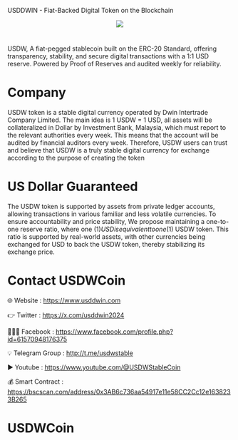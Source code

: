 USDDWIN - Fiat-Backed Digital Token on the Blockchain

<div align="center"><img src="https://usddwin.com/wp-content/uploads/2025/01/LOGO200x200.fw_.png" /><br />
</div>
<div align="center">
  <h1>
</div>

USDW, A fiat-pegged stablecoin built on the ERC-20 Standard, offering transparency, stability, and secure digital transactions with a 1:1 USD reserve. Powered by Proof of Reserves and audited weekly for reliability.
# Company

USDW token is a stable digital currency operated by Dwin Intertrade Company Limited. The main idea is 1 USDW = 1 USD, all assets will be collateralized in Dollar by Investment Bank, Malaysia, which must report to the relevant authorities every week. This means that the account will be audited by financial auditors every week. Therefore, USDW users can trust and believe that USDW is a truly stable digital currency for exchange according to the purpose of creating the token

# US Dollar Guaranteed
The USDW token is supported by assets from private ledger accounts, allowing transactions in various familiar and less volatile currencies. To ensure accountability and price stability, We propose maintaining a one-to-one reserve ratio, where one (1$) USD is equivalent to one (1$) USDW token. This ratio is supported by real-world assets, with other currencies being exchanged for USD to back the USDW token, thereby stabilizing its exchange price.

# Contact USDWCoin

🌐 Website : https://www.usddwin.com

👉 Twitter : https://x.com/usddwin2024

🧑‍🤝‍🧑 Facebook : https://www.facebook.com/profile.php?id=61570948176375

💡 Telegram Group : http://t.me/usdwstable

▶️ Youtube : https://www.youtube.com/@USDWStableCoin

💰 Smart Contract : https://bscscan.com/address/0x3AB6c736aa54917e11e58CC2Cc12e1638233B265

# USDWCoin
